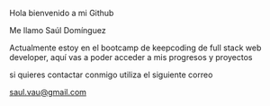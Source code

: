 Hola bienvenido a mi Github

Me llamo Saúl Domínguez


Actualmente estoy en el bootcamp de keepcoding de full stack web developer, 
aquí vas a poder acceder a mis progresos y proyectos

si quieres contactar conmigo utiliza el siguiente correo

saul.vau@gmail.com
